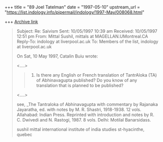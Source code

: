 +++
title = "89 Joel Tatelman"
date = "1997-05-10"
upstream_url = "https://list.indology.info/pipermail/indology/1997-May/008068.html"

+++
[Archive link](https://list.indology.info/pipermail/indology/1997-May/008068.html)

>Subject:     Re: Saivism
>Sent:        10/05/1997 10:39 am
>Received:    10/05/1997 12:51 pm
>From:        Mittal Sushil, mittals at MAGELLAN.UMontreal.CA
>Reply-To:    indology at liverpool.ac.uk
>To:          Members of the list, indology at liverpool.ac.uk
>
>
>
>On Sat, 10 May 1997, Catalin Buiu wrote:
>
><....>
>
>> 1. Is there any English or French translation of TantrAloka (TA) of 
>> Abhinavagupta published? Do you know of any translation that is planned 
>> to be published?
>
><....>
>
>
>see, _The Tantraloka of Abhinavagupta with commentary by Rajanaka
>Jayaratha, ed. with notes by M. R. Shastri, 1918-1938. 12 vols. Allahabad:
>Indian Press. Reprinted with introduction and notes by R. C. Dwivedi and
>N. Rastogi, 1987. 8 vols. Delhi: Motilal Banarsidass.
>
>
>
>sushil mittal
>international institute of india studies
>st-hyacinthe, quebec
>
>
>






